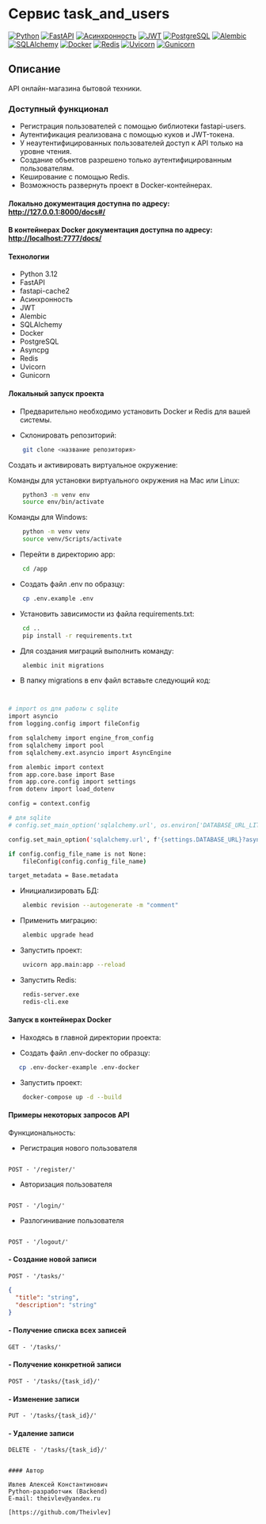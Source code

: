 # Cервис task_and_users

[![Python](https://img.shields.io/badge/-Python-464646?style=flat-square&logo=Python)](https://www.python.org/)
[![FastAPI](https://img.shields.io/badge/-FastAPI-464646?style=flat-square&logo=fastapi)](https://fastapi.tiangolo.com/)
[![Асинхронность](https://img.shields.io/badge/-Асинхронность-464646?style=flat-square&logo=Асинхронность)]()
[![JWT](https://img.shields.io/badge/-JWT-464646?style=flat-square&logo=JWT)]()
[![PostgreSQL](https://img.shields.io/badge/-PostgreSQL-464646?style=flat-square&logo=PostgreSQL)](https://www.postgresql.org/)
[![Alembic](https://img.shields.io/badge/-Alembic-464646?style=flat-square&logo=Alembic)](https://alembic.sqlalchemy.org/en/latest/)
[![SQLAlchemy](https://img.shields.io/badge/-SQLAlchemy-464646?style=flat-square&logo=SQLAlchemy)](https://www.sqlalchemy.org/)
[![Docker](https://img.shields.io/badge/-Docker-464646?style=flat-square&logo=docker)](https://www.docker.com/)
[![Redis](https://img.shields.io/badge/-Redis-464646?style=flat-square&logo=Redis)](https://redis.io/)
[![Uvicorn](https://img.shields.io/badge/-Uvicorn-464646?style=flat-square&logo=uvicorn)](https://www.uvicorn.org/)
[![Gunicorn](https://img.shields.io/badge/-Gunicorn-464646?style=flat-square&logo=gunicorn)](https://gunicorn.org/)

## Описание

API онлайн-магазина бытовой техники.

### Доступный функционал

- Регистрация пользователей с помощью библиотеки fastapi-users.
- Аутентификация реализована с помощью куков и JWT-токена.
- У неаутентифицированных пользователей доступ к API только на уровне чтения.
- Создание объектов разрешено только аутентифицированным пользователям.
- Кеширование с помощью Redis.
- Возможность развернуть проект в Docker-контейнерах.

#### Локально документация доступна по адресу: <http://127.0.0.1:8000/docs#/>
#### В контейнерах Docker документация доступна по адресу: <http://localhost:7777/docs/>  

#### Технологии

- Python 3.12
- FastAPI
- fastapi-cache2
- Асинхронность
- JWT
- Alembic
- SQLAlchemy
- Docker
- PostgreSQL
- Asyncpg
- Redis
- Uvicorn
- Gunicorn

#### Локальный запуск проекта

- Предварительно необходимо установить Docker и Redis для вашей системы.

- Склонировать репозиторий:

```bash
    git clone <название репозитория>
```

Cоздать и активировать виртуальное окружение:

Команды для установки виртуального окружения на Mac или Linux:

```bash
    python3 -m venv env
    source env/bin/activate
```

Команды для Windows:

```bash
    python -m venv venv
    source venv/Scripts/activate
```

- Перейти в директорию app:

```bash
    cd /app
```

- Создать файл .env по образцу:

```bash
    cp .env.example .env
```

- Установить зависимости из файла requirements.txt:

```bash
    cd ..
    pip install -r requirements.txt
```

- Для создания миграций выполнить команду:

```bash
    alembic init migrations
```

- В папку migrations в env файл вставьте следующий код:

```bash


# import os для работы с sqlite
import asyncio
from logging.config import fileConfig

from sqlalchemy import engine_from_config
from sqlalchemy import pool
from sqlalchemy.ext.asyncio import AsyncEngine

from alembic import context
from app.core.base import Base
from app.core.config import settings
from dotenv import load_dotenv

config = context.config

# для sqlite
# config.set_main_option('sqlalchemy.url', os.environ['DATABASE_URL_LITE'])

config.set_main_option('sqlalchemy.url', f'{settings.DATABASE_URL}?async_fallback=True')

if config.config_file_name is not None:
    fileConfig(config.config_file_name)

target_metadata = Base.metadata
```

- Инициализировать БД:

``` bash
    alembic revision --autogenerate -m "comment"   
```

- Применить миграцию:

``` bash
    alembic upgrade head 
```

- Запустить проект:

``` bash
    uvicorn app.main:app --reload    
```

- Запустить Redis:

``` bash
    redis-server.exe 
    redis-cli.exe  
```

#### Запуск в контейнерах Docker

- Находясь в главной директории проекта:

- Создать файл .env-docker по образцу:

```bash
   cp .env-docker-example .env-docker 
```

- Запустить проект:

``` bash
    docker-compose up -d --build  
```

#### Примеры некоторых запросов API


Функциональность:

- Регистрация нового пользователя

```

POST - '/register/'

```

- Авторизация пользователя

```

POST - '/login/'

```

- Разлогинивание пользователя

```

POST - '/logout/'

```
#### - Создание новой записи

```
POST - '/tasks/'
```

```json
{
  "title": "string",
  "description": "string"
}
```

#### - Получение списка всех записей

```
GET - '/tasks/'
```


#### - Получение конкретной записи

```
POST - '/tasks/{task_id}/'
```

#### - Изменение записи

```
PUT - '/tasks/{task_id}/'
```

#### - Удаление записи

```
DELETE - '/tasks/{task_id}/'


#### Автор

Ивлев Алексей Константинович 
Python-разработчик (Backend)   
E-mail: theivlev@yandex.ru  

[https://github.com/Theivlev]

